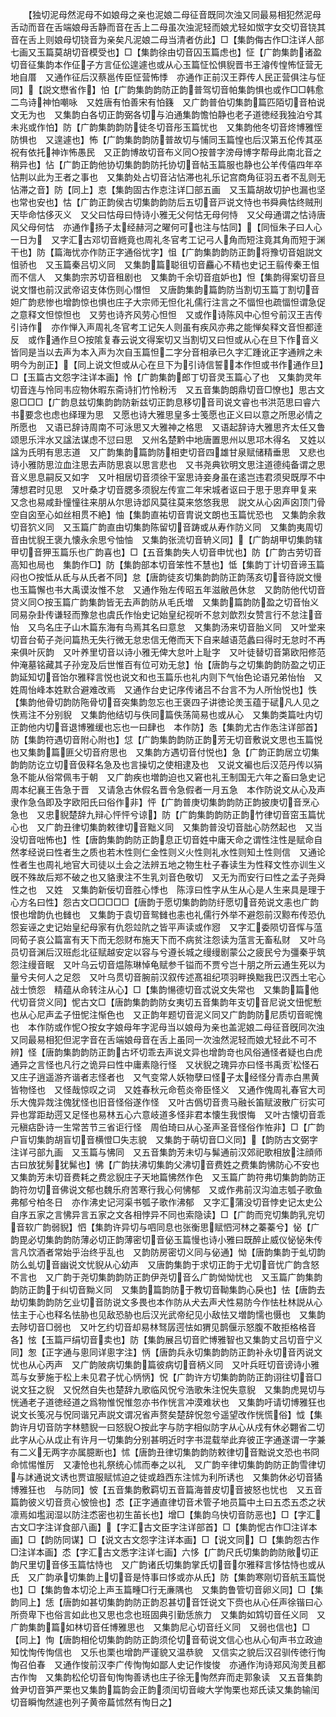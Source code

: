 <!-- { "loadSidebar": true } -->
　　【独切泥母然泥母不如娘母之亲也泥娘二母征音既同次浊又同最易相犯然泥母舌动而音在舌端娘母舌静而音在舌上二母虽次浊泥轻而娘尤轻如怓字女交切音铙其音在舌上则娘母切铙音为亲矣凡泥娘二母当清者仿此】□【集韵侮古作□注详人部七画又玉篇莫胡切音模受也】□【集韵徐由切音囚玉篇虑也】怔【广韵集韵诸盈切音征集韵本作佂子方言佂伀遑遽也或从心玉篇怔忪惧貎晋书王濬传惶怖怔营无地自厝　又通作征后汉蔡邕传臣怔营怖悸　亦通作正前汉王莽传人民正营俱注与怔同】【説文懋省作】怕【广韵集韵韵防正韵普驾切音帕集韵惧也或作□□韩愈二鸟诗神怕嘲咏　又姓唐有怕善宋有怕籛　又广韵普伯切集韵篇匹陌切音柏说文无为也　又集韵白各切正韵弼各切与泊通集韵憺怕静也老子道徳经我独泊兮其未兆或作怕】防【广韵集韵韵防徒冬切音彤玉篇忧也　又集韵他冬切音炵博雅恎防惧也　又遑遽也】怖【广韵集韵韵防普故切与悑同玉篇惶也后汉第五伦传其巫祝有依托神诈怖愚民　又正韵博故切音布义同○按普字滂母博字帮母此南北音之稍异也】怗【广韵正韵他协切集韵韵防托协切音帖玉篇服也静也公羊传僖四年卒怗荆以此为王者之事也　又集韵处占切音沾怗滞也礼乐记宫商角征羽五者不乱则无怗滞之音】防【同上】怘【集韵固古作怘注详囗部五画　又玉篇胡故切护也漏也坚也常也安也】怙【广韵正韵侯古切集韵韵防后五切音戸说文恃也书舜典怙终贼刑天毕命怙侈灭义　又父曰怙母曰恃诗小雅无父何怙无母何恃　又父母通谓之怙诗唐风父母何怙　亦通作扬子太经赫河之曜何可也注与怙同】【同恒朱子曰人心一日为　又字汇古邓切音緪竟也周礼冬官考工记弓人角而短注竟其角而短于渊干也】防【篇海忧亦作防正字通俗忧字】怚【广韵集韵韵防正韵将豫切音姐説文怚骄也　又玉篇秦吕切义同　又集韵篇聪徂切音麤心不精也史记王翦传秦王怚而不信人　又集韵宗苏切音租剧也　又集韵千余切音疽妒也】怛【集韵得案切音旦说文憯也前汉武帝诏支体伤则心憯怛　又唐韵集韵篇韵防当割切玉篇丁割切音妲广韵悲惨也增韵惊也惧也庄子大宗师无怛化礼儒行注言之不愊怛也疏愊怛谓急促之意释文怛惊怛也　又劳也诗齐风劳心怛怛　又或作诗陈风中心怛兮前汉王吉传引诗作　亦作惮入声周礼冬官考工记矢人则虽有疾风亦弗之能惮矣释文音怛都逹反　或作通作旦○按隂复春云说文得案切又当割切又曰怛或从心在旦下作音义皆同是当以去声为本入声为次自玉篇怛二字分音相承已久字汇踵讹正字通辨之未明今为剖正】【同上说文怛或从心在旦下为引诗信誓本作怛或书作通作旦】□【玉篇古文怨字注详本画】怜【广韵集韵郎丁切音灵玉篇心了也　又集韵灵年切音连与怜同韦应物休暇东斋诗扪竹怜粉汚　又五音集韵朗鼎切音□憭也】思古文恖□□□【广韵息兹切集韵韵防新兹切正韵息移切音司说文睿也书洪范思曰睿六书要念也虑也绎理为思　又愿也诗大雅思皇多士笺愿也正义曰以意之所思必情之所愿也　又语已辞诗周南不可泳思又大雅神之格思　又语起辞诗大雅思齐太任又鲁颂思乐泮水又諡法谋虑不愆曰思　又州名楚黔中地唐置思州以思邛木得名　又姓以諡为氏明有思志道　又广韵集韵篇韵防相吏切音四雄甘泉赋储精垂思　又悲也诗小雅防思泣血注思去声防思哀以思言悲也　又书尧典钦明文思注道德纯备谓之思音义思息嗣反又如字　又叶相居切音须徐干室思诗妾身虽在逺岂违君须臾既厚不中薄想君时见思　又叶桑才切音腮多须貎左传宣二年宋城者讴曰于思于思弃甲复来　又念也易咸卦憧憧往来朋从尔思诗邶风莫往莫来悠悠我思　説文从心囟声囟顶门骨空自囟至心如丝相贯不絶】怞【集韵直祐切音胄说文朗也玉篇忧恐也　又集韵余救切音狖义同　又玉篇广韵直由切集韵陈留切音踌或从寿作防义同　又集韵夷周切音由忧貎王褒九懐永余思兮怞怞　又集韵张流切音辀义同】【广韵胡甲切集韵辖甲切音狎玉篇乐也广韵喜也】□【五音集韵失人切音申忧也】防【广韵古劳切音高知也局也　集韵作□】防【集韵部本切音笨性不慧也】怟【集韵丁计切音谛玉篇闷也○按怟从氐与从氏者不同】怠【唐韵徒亥切集韵韵防正韵荡亥切音待説文慢也玉篇懈也书大禹谟汝惟不怠　又通作殆左传昭五年滋敝邑休怠　又韵防他代切音贷义同○按玉篇广韵集韵皆无去声韵防从毛氏増　又集韵篇韵防盈之切音怡义同易杂卦传谦轻而豫怠也虞氏作怡史记始皇纪视听不怠刘歆烈女赞言行不怠注音怡　又鸟名庄子山木篇东海有鸟焉其名曰意怠　又集韵汤来切音胎义同　又叶堂来切音台荀子尧问篇热无失行微无怠忠信无倦而天下自来越语范蠡曰得时无怠时不再来俱叶灰韵　又叶养里切音以诗小雅无俾大怠叶上耻字　又叶徒替切音第欧阳修范仲淹墓铭藏其子孙宠及后世惟百有位可劝无怠】怡【唐韵与之切集韵韵防盈之切正韵延知切音饴尔雅释言悦也说文和也玉篇乐也礼内则下气怡色论语兄弟怡怡　又姓周怡峰本姓默合避难改焉　又通作台史记序传诸吕不台言不为人所怡悦也】怢【集韵他骨切韵防陁骨切音突集韵忽忘也王褒四子讲徳论羙玉蕴于碔凡人见之怢焉注不分别貎　又集韵他结切与佚同篇佚荡简易也或从心　又集韵类篇吐内切正韵他内切音退博雅缓也忘也一曰肆也　本作防】怣【集韵尤古作怣注详部首】防【集韵符遇切音附心附也】怤【广韵集韵韵防正韵芳无切音敷说文思也玉篇悦也又集韵篇匪父切音府思也　又集韵方遇切音付悦也】急【广韵正韵居立切集韵韵防讫立切音伋释名急及也言操切之使相逮及也　又说文褊也后汉范丹传以狷急不能从俗常佩韦于朝　又广韵疾也増韵迫也又窘也礼王制国无六年之畜曰急史记周本纪襄王告急于晋　又请急古休假名晋令急假者一月五急　本作防说文从心及声隶作急刍即及字欧阳氏曰俗作非】怦【广韵普庚切集韵韵防正韵披庚切音烹心急也　又忠貎楚辞九辩心怦怦兮谅】防【广韵集韵韵防正韵竹律切音窋玉篇忧心也　又广韵丑律切集韵敕律切音黜义同　又集韵普没切音朏心防然起也　又当没切音咄怖也】性【唐韵集韵韵防正韵息正切音姓中庸天命之谓性注性是赋命自然孝经说曰性者生之质也若木性则仁金性则义火性则礼水性则知土性则信　又通论性者生也周礼地官大司徒以土会之法辨五地之物生杜子春读生为性释文性亦训生义旣不殊故后郑不破之也又貉隶注不生乳刘音色敬切　又无为而安行曰性之孟子尧舜性之也　又姓　又集韵新佞切音胜心悸也　陈淳曰性字从生从心是人生来具是理于心方名曰性】怨古文□□□□□【唐韵于愿切集韵韵防纡愿切音苑说文恚也广韵恨也增韵仇也雠也　又集韵于袁切音鸳雠也恚也礼儒行外举不避怨前汉黥布传恐仇怨妄诬之史记始皇纪母家有仇怨竝阬之皆平声读或作惌　又字汇委陨切音恽与蕰同荀子哀公篇富有天下而无怨财布施天下而不病贫注怨读为蕰言无畜私财　又叶乌员切音渊后汉班彪北征赋越安定以容与兮遵长城之缦缦剧蒙公之疲民兮为彊秦乎筑怨注缦音眠　又叶乌云切音煴陈琳悼龟赋参千镒而不贾兮岂十朋之所云通生死以为量兮夫何人之足怨　又叶乌贯切音腕前汉叙传述髙祖纪项羽畔换黜我巴汉西土宅心战士愤怨　精蕴从命转注从心】□【集韵愓德切音忒说文失常也　又集韵篇他代切音贷义同】怩古文□【唐韵集韵韵防女夷切五音集韵年支切音尼说文忸怩慙也从心尼声孟子忸怩注惭色也　又正韵年题切音泥义同又广韵韵防尼质切音昵愧也　本作防或作怩○按女字娘母年字泥母当以娘母为亲也盖泥娘二母征音旣同次浊又同最易相犯但泥字音在舌端娘母音在舌上虽同一次浊然泥轻而娘尤轻此不可不辨】怪【唐韵集韵韵防正韵古坏切乖去声说文异也增韵竒也风俗通怪者疑也白虎通异之言怪也凡行之诡异曰性中庸素隐行怪　又状貎之瑰异亦曰怪书禹贡松怪石又庄子逍遥游齐谐者志怪者也　又气变常人妖物孽曰怪子太经怪分青赤白黒黄皆物怪也　又怪哉惊叹之词　又姓春秋元命苞炎帝臣怪义　又通作傀周礼春官大司乐大傀异烖注傀犹怪也旧音怪俗遂作怪　又叶古僞切音贵马融长笛赋波散广衍实可异也牚距劫遌又足怪也易林五心六意岐道多怪非君本懐生我恨悔　又叶古懐切音乖元稹痁卧诗一生常苦节三省讵行怪　周伯琦曰从心圣声圣音怪俗作恠非】□【广韵户盲切集韵胡盲切音横憕□失志貌　又集韵于萌切音□义同】【韵防古文弼字注详弓部九画　又玉篇与怫同　又五音集韵芳未切与髴通前汉郊祀歌相放注顔师古曰放犹髣犹髴也】怫【广韵扶沸切集韵父沸切音费姓之费集韵怫防心不安也　又集韵芳未切音费耗之费忿貎庄子天地篇怫然作色　又玉篇广韵符弗切集韵韵防正韵符勿切音佛说文郁也魏乐府苦寒行我心何怫郁　又或作弗前汉沟洫志瓠子歌鱼弗郁兮柏冬日　亦作沸史记河渠书瓠子歌作沸郁　又字汇蒲没切音悖史记太史公自序五家之言怫异言五家之文各相悖异不同也索隐读】□【广韵而兖切集韵乳兖切音软广韵弱貎】怬【集韵许异切与呬同息也张衡思赋怬河林之蓁蓁兮】怭【广韵毘必切集韵韵防薄必切正韵薄密切音佖玉篇慢也诗小雅曰既醉止威仪怭怭朱传言凡饮酒者常始乎治终乎乱也　又韵防房密切义同与佖通】怮【唐韵集韵于虬切韵防么虬切音幽说文忧貎从心幼声　又唐韵集韵于求切正韵于尤切音忧广韵含怒不言也　又广韵于尧切集韵韵防正韵伊尧切音么广韵怮怮忧也　又玉篇广韵集韵韵防正韵于纠切音黝义同　又集韵篇韵防于教切音靿集韵心戾也】怯【唐韵去劫切集韵韵防乞业切音防说文多畏也本作防从犬去声犬性易防今作怯杜林説从心怯主于心也释名怯胁也见敌恐胁也后汉光武帝纪见小敌怯又増韵懦也慑也　又集韵去陟切音□弱也　又叶乞约切音却易林驽孱遌怯如猬见鹊偃示怒腹不敢拒格格音各】怰【玉篇戸绢切音卖也】防【集韵展吕切音贮博雅智也又集韵丈吕切音宁义同】怱【正字通与悤同详悤字注】怲【唐韵兵永切集韵韵防正韵补永切音丙说文忧也从心丙声　又广韵陂病切集韵篇彼病切音柄义同　又叶兵旺切音谤诗小雅茑与女萝施于松上未见君子忧心怲怲】怳【广韵许方切集韵韵防正韵诩往切音□说文狂之貎　又怳然自失也楚辞九歌临风怳兮浩歌朱注怳失意貎　又集韵虎晃切与恍通老子道徳经道之爲物惟怳惟忽亦书作恍言冲漠难状也　又集韵吁请切博雅狂也　说文长笺况与怳同谐兄声説文谓况省声赘矣楚辞怳忽兮遥望改作恍慌俗】怴【集韵许月切音防字林戆貎一曰怒貎○按此字与防字相似防字从心从戍有休必翾省二切此字从心从戉止有许月一切集韵分别甚明近时字书混载举此弃彼正字通遂谓一字兼有二义无两字亦属臆断也】怵【唐韵丑律切集韵韵防敕律切音黜说文恐也书冏命怵惕惟厉　又凄怆也礼祭统心怵而奉之以礼　又广韵辛律切集韵韵防正韵雪律切与訹通说文诱也贾谊服赋怵迫之徒或趋西东注怵为利所诱也　又集韵休必切音獝博雅狂也　与防同】怶【五音集韵敷羁切五音篇海普皮切音披怒也忧也　又五音篇韵彼义切音贲心怶憸也】怸【正字通直律切音术管子地员篇中土曰五怸五怸之状凛焉如壏润湿以防注怸密也初生苖长也】增□【集韵乌快切音防恶也】□【字汇古文□字注详食部八画】【字汇古文臣字注详部首】□【集韵怩古作□注详本画】□【韵防同谋】□【说文古文怨字注详本画】□【说文同】□【集韵怨古作□注详本画】怸【字汇古文悉字注详七画】六恀【广韵尺氏切集韵韵防敞切正韵尺里切音侈玉篇怙恃也　又广韵诸氏切集韵掌氏切音尔雅释言恀怙恃也或从氏　又广韵承切集韵上切音是恃事曰恀或亦从氏】防【集韵寒刚切音航玉篇悦也】□【集韵鲁本切沦上声玉篇畽□行无亷隅也　又集韵鲁管切音卵义同】□【集韵同上】恁【唐韵如甚切集韵韵防正韵忍甚切音饪说文下赍也从心任声徐锴曰心所赍卑下也俗言如此也又思也念也班固典引勤恁旅力　又集韵如鸩切音任义同　又广韵集韵篇如林切音任博雅思也　又集韵尼心切音纴义同　又弱也信也】□【同上】恂【唐韵相伦切集韵韵防正韵须伦切音荀说文信心也从心旬声书立政迪知忱恂传恂信也　又乐也栗也增韵严谨貌又温恭貌　又信实之貌后汉召驯传徳行恂恂召伯春　又通作悛前汉李广传恂恂如鄙人史记作悛悛　亦通作泃诗郑风洵羙且都古作恂　又集韵松伦切音旬恂恂善诱也庄子徐无恂然弃而走郭象读　又五音集韵耸尹切音笋严栗也又集韵篇韵会正韵须闰切音峻大学恂栗也郑氏读又集韵输闰切音瞬恂然遽也列子黄帝萹怵然有恂日之】

